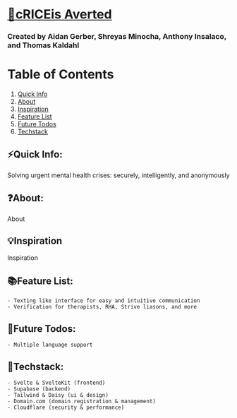 # <a href="/" target="_blank">🍚cRICEis Averted</a>
###  Created by Aidan Gerber, Shreyas Minocha, Anthony Insalaco, and Thomas Kaldahl
# Table of Contents
1. [Quick Info](#quick-info)
2. [About](#about)
3. [Inspiration](#inspiration)
4. [Feature List](#feature)
5. [Future Todos](#future)
6. [Techstack](#tech)
## ⚡Quick Info:<a name="quick-info"></a>
Solving urgent mental health crises: securely, intelligently, and anonymously
## ❓About:<a name="about"></a>
About

## 💡Inspiration <a name="inspiration"></a>
Inspiration

## 📚Feature List:<a name="feature"></a>
	- Texting like interface for easy and intuitive communication
	- Verification for therapists, RHA, Strive liasons, and more
	
## 🔮Future Todos:<a name="future"></a>
	- Multiple language support
		
## 🤖Techstack:<a name="tech"></a>
	- Svelte & SvelteKit (frontend)
	- Supabase (backend)
	- Tailwind & Daisy (ui & design)
	- Domain.com (domain registration & management)
	- Cloudflare (security & performance)
